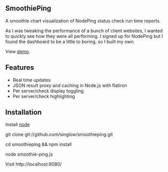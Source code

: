 SmoothiePing
------------
A smoothie chart visualization of NodePing status check run time reports.

As I was tweaking the performance of a bunch of client websites, I wanted to quickly see how they
were all performing. I signed up for NodePing but I found the dashboard to be a little to boring, 
so I built my own.

View [demo][1].

Features
--------
- Real time updates
- JSON result proxy and caching in Node.js with flatiron
- Per server/check display toggling
- Per server/check highlighting 

Installation
------------
Install [node][2]

git clone git://github.com/singlow/smoothieping.git

cd smoothieping && npm install

node smoothie-ping.js

Visit http://localhost:8080/

[1]:http://iakob.com/smoothieping/demo
[2]:https://github.com/joyent/node/wiki/Installation

